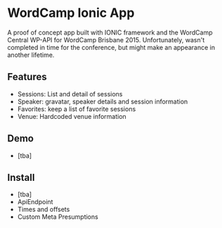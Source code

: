 # WordCamp Ionic App

A proof of concept app built with IONIC framework and the WordCamp Central WP-API for WordCamp Brisbane 2015. Unfortunately, wasn't
completed in time for the conference, but might make an appearance in another lifetime.

## Features

- Sessions: List and detail of sessions
- Speaker: gravatar, speaker details and session information
- Favorites: keep a list of favorite sessions
- Venue: Hardcoded venue information

## Demo

- [tba]

## Install

- [tba]
- ApiEndpoint
- Times and offsets
- Custom Meta Presumptions
